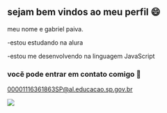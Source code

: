 ## sejam bem vindos ao meu perfil 😄

meu nome e gabriel paiva.

-estou estudando na alura

-estou me desenvolvendo na linguagem JavaScript

### vocẽ pode entrar em contato comigo 📧

00001116361863SP@al.educacao.sp.gov.br

![](https://media1.tenor.com/m/Ak1wRC3wztQAAAAd/squad-team.gif)
